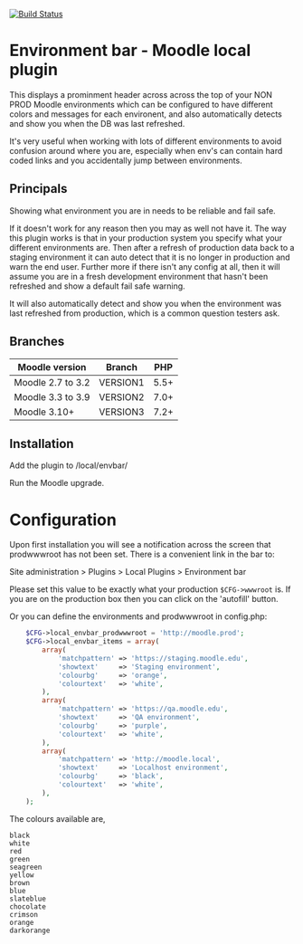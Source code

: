 [![Build Status](https://travis-ci.org/catalyst/moodle-local_envbar.svg?branch=master)](https://travis-ci.org/catalyst/moodle-local_envbar)

Environment bar - Moodle local plugin
====================

This displays a prominment header across across the top of your NON PROD Moodle
environments which can be configured to have different colors and messages for
each environent, and also automatically detects and show you when the DB was
last refreshed.

It's very useful when working with lots of different environments to avoid
confusion around where you are, especially when env's can contain hard coded
links and you accidentally jump between environments.

Principals
----------

Showing what environment you are in needs to be reliable and fail safe.

If it doesn't work for any reason then you may as well not have it. The way
this plugin works is that in your production system you specify what your
different environments are. Then after a refresh of production data back to a
staging environment it can auto detect that it is no longer in production and
warn the end user. Further more if there isn't any config at all, then it will
assume you are in a fresh development environment that hasn't been refreshed
and show a default fail safe warning.

It will also automatically detect and show you when the environment was last
refreshed from production, which is a common question testers ask.

Branches
--------
| Moodle version     | Branch      | PHP  |
| ----------------- | ----------- | ---- |
| Moodle 2.7 to 3.2 | VERSION1 | 5.5+ |
| Moodle 3.3 to 3.9 | VERSION2 | 7.0+ |
| Moodle 3.10+ | VERSION3 | 7.2+ |

Installation
------------

Add the plugin to /local/envbar/

Run the Moodle upgrade.

# Configuration

Upon first installation you will see a notification across the screen that prodwwwroot has not been set. There is a convenient link in the bar to:

 Site administration > Plugins > Local Plugins > Environment bar

Please set this value to be exactly what your production ```$CFG->wwwroot``` is.  If you are on the production box then you can click on the 'autofill' button.

Or you can define the environments and prodwwwroot in config.php:

```php
    $CFG->local_envbar_prodwwwroot = 'http://moodle.prod';
    $CFG->local_envbar_items = array(
        array(
            'matchpattern' => 'https://staging.moodle.edu',
            'showtext'     => 'Staging environment',
            'colourbg'     => 'orange',
            'colourtext'   => 'white',
        ),
        array(
            'matchpattern' => 'https://qa.moodle.edu',
            'showtext'     => 'QA environment',
            'colourbg'     => 'purple',
            'colourtext'   => 'white',
        ),
        array(
            'matchpattern' => 'http://moodle.local',
            'showtext'     => 'Localhost environment',
            'colourbg'     => 'black',
            'colourtext'   => 'white',
        ),
    );
```

The colours available are,

    black
    white
    red
    green
    seagreen
    yellow
    brown
    blue
    slateblue
    chocolate
    crimson
    orange
    darkorange
